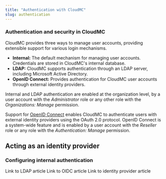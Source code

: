 ```yaml
---
title: "Authentication with CloudMC"
slug: authentication
---
```



### Authentication and security in CloudMC

CloudMC provides three ways to manage user accounts, providing extensible support for various login mechanisms.

   - **Internal:**  The default mechanism for managing user accounts.  Credentials are stored in CloudMC's internal database.
   - **LDAP:**  CloudMC supports authentication through an LDAP server, including Microsoft Active Directory.
   - **OpenID Connect:**  Provides authentication for CloudMC user accounts through external identity providers.

Internal and LDAP authentication are enabled at the organization level, by a user account with the *Administrator* role or any other role with the *Organizations: Manage* permission.

Support for [OpenID Connect](https://en.wikipedia.org/wiki/OpenID_Connect) enables CloudMC to authenticate users with external identity providers using the OAuth 2.0 protocol.  OpenID Connect is a system-wide feature and is enabled by a user account with the *Reseller* role or any role with the *Authentication: Manage* permission.

## Acting as an identity provider

### Configuring internal authentication

Link to LDAP article
Link to OIDC article
Link to identity provider article

